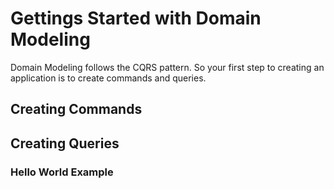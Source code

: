 # Gettings Started with Domain Modeling

Domain Modeling follows the CQRS pattern. So your first step to creating an application is to create commands and queries.

## Creating Commands

## Creating Queries

### Hello World Example

